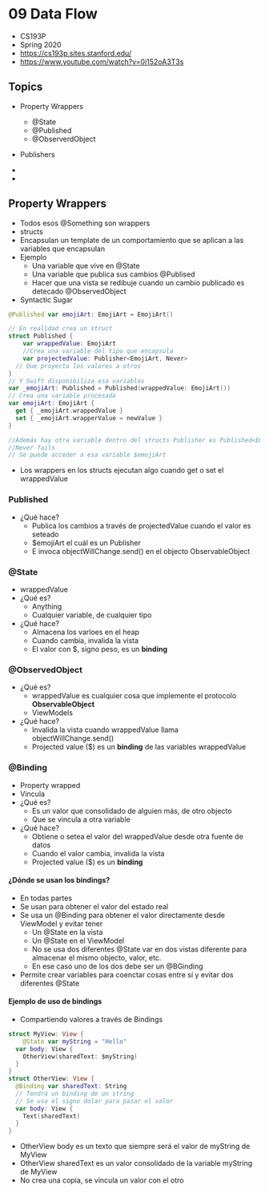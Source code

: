 # 09 Data Flow

- CS193P
- Spring 2020
- https://cs193p.sites.stanford.edu/
- https://www.youtube.com/watch?v=0i152oA3T3s

## Topics

- Property Wrappers
  - @State
  - @Published
  - @ObserverdObject
- Publishers
- 

- 

## Property Wrappers

- Todos esos @Something son wrappers
- structs
- Encapsulan un template de un comportamiento que se aplican a las variables que encapsulan
- Ejemplo
  - Una variable que vive en @State
  - Una variable que publica sus cambios @Publised
  - Hacer que una vista se redibuje cuando un cambio publicado es detecado @ObservedObject
- Syntactic Sugar

````swift
@Published var emojiArt: EmojiArt = EmojiArt()

// En realidad crea un struct
struct Published {
	var wrappedValue: EmojiArt
	//Crea una variable del tipo que encapsula
	var projectedValue: Publisher<EmojiArt, Never>
  // Que proyecta los valores a otros
}
// Y Swift disponibiliza esa variables
var _emojiArt: Published = Published(wrappedValue: EmojiArt())
// Crea una variable procesada
var emojiArt: EmojiArt {
  get { _emojiArt.wrappedValue }
  set { _emojiArt.wrapperValue = newValue }  
}

//Además hay otra variable dentro del structs Publisher es Published<EmojiArt,Never>
//Never fails
// Se puede acceder a esa variable $emojiArt
````

- Los wrappers en los structs ejecutan algo cuando get o set el wrappedValue

### Published

- ¿Qué hace? 
  - Publica los cambios a través de projectedValue cuando el valor es seteado
  - $emojiArt el cuál es un Publisher
  -  E invoca objectWillChange.send() en el objecto ObservableObject

### @State

- wrappedValue
- ¿Qué es?
  - Anything
  - Cualquier variable, de cualquier tipo
- ¿Qué hace?
  - Almacena los varloes en el heap
  - Cuando cambia, invalida la vista
  - El valor con $, signo peso, es un **binding**

### @ObservedObject

- ¿Qué es?
  - wrappedValue es cualquier cosa que implemente el protocolo **ObservableObject**
  - ViewModels
- ¿Qué hace?
  - Invalida la vista cuando wrappedValue llama objectWillChange.send()
  - Projected value ($) es un **binding** de las variables wrappedValue

### @Binding

- Property wrapped
- Vincula
- ¿Qué es?
  - Es un valor que consolidado de alguien más, de otro objecto
  - Que se vincula a otra variable
- ¿Qué hace?
  - Obtiene o setea el valor del wrappedValue desde otra fuente de datos
  - Cuando el valor cambia, invalida la vista
  - Projected value ($) es un **binding**

#### ¿Dónde se usan los bindings?

- En todas partes
- Se usan para obtener el valor del estado real
- Se usa un @Binding para obtener el valor directamente desde ViewModel y evitar tener
  - Un @State en la vista
  - Un @State en el ViewModel
  - No se usa dos diferentes @State var en dos vistas diferente para almacenar el mismo objecto, valor, etc.
  - En ese caso uno de los dos debe ser un @BGinding
- Permite crear variables para coenctar cosas entre sí y evitar dos diferentes @State

#### Ejemplo de uso de bindings


- Compartiendo valores a través de Bindings

````swift
struct MyView: View {
	@State var myString = "Hello"
  var body: View {
  	OtherView(sharedText: $myString) 
  }
}
struct OtherView: View {
  @Binding var sharedText: String
  // Tendrá un binding de un string
  // Se usa el signo dolar para pasar el valor 
  var body: View {
    Text(sharedText)
  }
}
````

- OtherView body es un texto que siempre  será el valor de myString de MyView
- OtherView sharedText es un valor consolidado de la variable myString de MyView 
- No crea una copia, se vincula un valor con el otro

